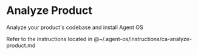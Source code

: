 # Analyze Product

Analyze your product's codebase and install Agent OS

Refer to the instructions located in @~/.agent-os/instructions/ca-analyze-product.md
